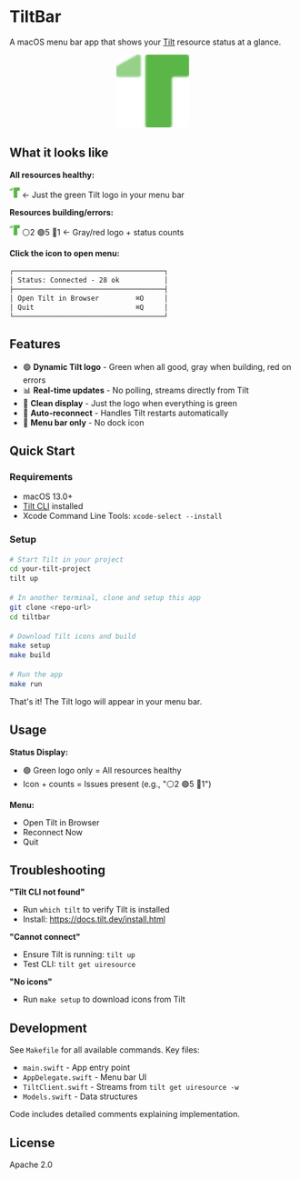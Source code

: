 # TiltBar

A macOS menu bar app that shows your [Tilt](https://tilt.dev) resource status at a glance.

<p align="center">
  <img src="docs/tilt-logo.png" width="128" alt="Tilt Logo">
</p>

## What it looks like

**All resources healthy:**

<img src="docs/tilt-logo.png" width="18"> ← Just the green Tilt logo in your menu bar

**Resources building/errors:**

<img src="docs/tilt-logo.png" width="18"> ⚪️2 🟢5 🔴1 ← Gray/red logo + status counts

**Click the icon to open menu:**
```
┌─────────────────────────────────────┐
│ Status: Connected - 28 ok           │
├─────────────────────────────────────┤
│ Open Tilt in Browser         ⌘O     │
│ Quit                         ⌘Q     │
└─────────────────────────────────────┘
```

## Features

- 🟢 **Dynamic Tilt logo** - Green when all good, gray when building, red on errors
- 📊 **Real-time updates** - No polling, streams directly from Tilt
- 🎯 **Clean display** - Just the logo when everything is green
- 🔄 **Auto-reconnect** - Handles Tilt restarts automatically
- 🚫 **Menu bar only** - No dock icon

## Quick Start

### Requirements

- macOS 13.0+
- [Tilt CLI](https://docs.tilt.dev/install.html) installed
- Xcode Command Line Tools: `xcode-select --install`

### Setup

```bash
# Start Tilt in your project
cd your-tilt-project
tilt up

# In another terminal, clone and setup this app
git clone <repo-url>
cd tiltbar

# Download Tilt icons and build
make setup
make build

# Run the app
make run
```

That's it! The Tilt logo will appear in your menu bar.

## Usage

**Status Display:**
- 🟢 Green logo only = All resources healthy
- Icon + counts = Issues present (e.g., "⚪️2 🟢5 🔴1")

**Menu:**
- Open Tilt in Browser
- Reconnect Now
- Quit

## Troubleshooting

**"Tilt CLI not found"**
- Run `which tilt` to verify Tilt is installed
- Install: https://docs.tilt.dev/install.html

**"Cannot connect"**
- Ensure Tilt is running: `tilt up`
- Test CLI: `tilt get uiresource`

**"No icons"**
- Run `make setup` to download icons from Tilt

## Development

See `Makefile` for all available commands. Key files:
- `main.swift` - App entry point
- `AppDelegate.swift` - Menu bar UI
- `TiltClient.swift` - Streams from `tilt get uiresource -w`
- `Models.swift` - Data structures

Code includes detailed comments explaining implementation.

## License

Apache 2.0
